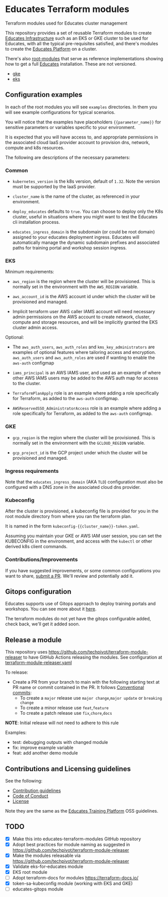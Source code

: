 # Educates Terraform modules

Terraform modules used for Educates cluster management

This repository provides a set of reusable Terraform modules to create [Educates Infrastructure](./infrastructure/) such as an EKS or GKE cluster to be used for Educates, with all the typical pre-requisites satisfied, and there's modules to create the [Educates Platform](./platform/) on a cluster.

There's also [root-modules](./root-modules/) that serve as reference implementations showing how to get a full [Educates](educates.dev) installation.
These are not versioned.

- [gke](./root-modules/educates-on-gke/)
- [eks](./root-modules/educates-on-eks/)

## Configuration examples

In each of the root modules you will see `examples` directories.
In them you will see example configurations for typical scenarios.

You will notice that the examples have placeholders `{{parameter_name}}` for sensitive parameters or variables specific to your environment.

It is expected that you will have access to,
and appropriate permissions in the associated cloud IaaS provider account to provision dns, network, compute and k8s resources.

The following are descriptions of the necessary parameters:

### Common

-   `kubernetes_version` is the k8s version, default of `1.32`.
    Note the version must be supported by the IaaS provider.

-   `cluster_name` is the name of the cluster, as referenced in your environment.

-   `deploy_educates` defaults to `true`.
    You can choose to deploy only the K8s cluster,
    useful in situations where you might want to test the Educates cli installation process.

-   `educates_ingress_domain` is the subdomain (or could be root domain) assigned to your educates deployment ingress.
    Educates will automatically manage the dynamic subdomain prefixes and associated paths for training portal and workshop session ingress.

### EKS

Minimum requirements:

-   `aws_region` is the region where the cluster will be provisioned.
    This is normally set in the environment with the `AWS_REGION` variable.

-   `aws_account_id` is the AWS account id under which the cluster will be provisioned and managed.

-   Implicit terraform user AWS caller IAMS account will need necessary admin permissions on
    the AWS account to create network, cluster, compute and storage resources, and
    will be implicitly granted the EKS cluster admin access.

Optional:

-   The `aws_auth_users`, `aws_auth_roles` and `kms_key_administrators` are examples of optional features
    where tailoring access and encryption.
   `aws_auth_users` and `aws_auth_roles` are used if wanting to enable the `aws-auth` configmap

-   `iams_principal` is an AWS IAMS user,
    and used as an example of where other AWS IAMS users may be added to the AWS auth map
    for access to the cluster.

-   `TerraformPlanApply` role is an example where adding a role specifically for Terraform,
    as added to the `aws-auth` configmap.

-   `AWSReservedSSO_AdministratorAccess` role is an example where adding a role specifically for Terraform,
    as added to the `aws-auth` configmap.

### GKE

-   `gcp_region` is the region where the cluster will be provisioned.
    This is normally set in the environment with the `GCLOUD_REGION` variable.

-   `gcp_project_id` is the GCP project under which the cluster will be provisioned and managed.

### Ingress requirements

Note that the `educates_ingress_domain` (AKA `TLD`) configuration must also be configured with a DNS zone in the
associated cloud dns provider.

### Kubeconfig

After the cluster is provisioned,
a kubeconfig file is provided for you in the root module directory from where you ran the terraform plan.

It is named in the form `kubeconfig-{{cluster_name}}-token.yaml`.

Assuming you maintain your GKE or AWS IAM user session,
you can set the KUBECONFIG in the environment,
and access with the `kubectl` or other derived k8s client commands.

### Contributions/Improvements

If you have suggested improvements,
or some common configurations you want to share,
[submit a PR](#release-a-module).  We'll review and potentially add it.

## Gitops configuration

Educates supports use of Gitops approach to deploy training portals and workshops.
You can see more about it [here](https://github.com/educates/educates-workshop-gitops-configurer).

The terraform modules do not yet have the gitops configurable added,
check back, we'll get it added soon.

## Release a module

This repository uses https://github.com/techpivot/terraform-module-releaser to have GitHub Actions releasing the modules.
See configuration at [terraform-module-releaser.yaml](./.github/workflows/terraform-module-releaser.yaml)

To release:
- Create a PR from your branch to main with the following starting text at PR name or commit contained in the PR. It follows [Conventional commits](https://www.conventionalcommits.org/en/v1.0.0/):
    - To create a `major` release use `major change`,`major update` or `breaking change`
    - To create a minor release use `feat`,`feature`
    - To create a patch release use `fix`,`chore`,`docs`

__NOTE__: Initial release will not need to adhere to this rule

Examples:
- test: debugging outputs with changed module
- fix: improve example variable
- feat: add another demo module

## Contributions and Licensing guidelines

See the following:

- [Contribution guidelines](CONTRIBUTING.md)
- [Code of Conduct](CODE_OF_CONDUCT.md)
- [License](./LICENSE)

Note they are the same as the [Educates Training Platform](https://github.com/educates/educates-training-platform) OSS guidelines.

## TODO

- [x] Make this into educates-terraform-modules GitHub repository
- [x] Adopt best practices for module naming as suggested in https://github.com/techpivot/terraform-module-releaser
- [x] Make the modules releasable via https://github.com/techpivot/terraform-module-releaser
- [x] Validate eks-for-educates module
- [x] EKS root module
- [ ] Adopt terraform-docs for modules https://terraform-docs.io/
- [x] token-sa-kubeconfig module (working with EKS and GKE)
- [ ] educates-gitops module